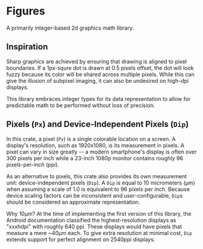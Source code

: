 # Figures

A primarily integer-based 2d graphics math library.

## Inspiration

Sharp graphics are achieved by ensuring that drawing is aligned to pixel
boundaries. If a 1px-squre dot is drawn at 0.5 pixels offset, the dot will look
fuzzy because its color will be shared across multiple pixels. While this can
give the illusion of subpixel imaging, it can also be undesired on high-dpi
displays.

This library embraces integer types for its data representation to allow for
predictable math to be performed without loss of precision.

## Pixels (`Px`) and Device-Independent Pixels (`Dip`)

In this crate, a pixel (`Px`) is a single colorable location on a screen. A
display's resolution, such as 1920x1080, is its measurement in pixels. A pixel
can vary in size greatly -- a modern smartphone's display is often over 300
pixels per inch while a 23-inch 1080p monitor contains roughly 96
pixels-per-inch (ppi).

As an alternative to pixels, this crate also provides its own measurement unit:
device-independent pixels (`Dip`). A `Dip` is equal to 10 micrometers (µm) when
assuming a scale of 1.0 is equivalent to 96 pixels per inch. Because device
scaling factors can be inconsistent and user-configurable, `Dip`s should be
considered an approximate representation.

Why 10µm? At the time of implementing the first version of this library, the
Android documentation classified the highest-resolution displays as "xxxhdpi"
with roughly 640 ppi. These displays would have pixels that measure a mere ~40µm
each. To give extra resolution at minimal cost, `Dip` extends support for
perfect alignment on 2540ppi displays.
